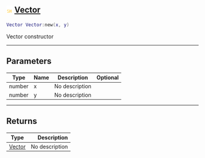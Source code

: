 ## ![shared](.gitbook/assets/shared.png) [Vector](home/Vector)



```lua
Vector Vector:new(x, y)
```

Vector constructor

------
## Parameters

| Type   | Name | Description | Optional |
| ------ | ---- | ----------- | -------: |
| number | x | No description |  |
| number | y | No description |  |

------
## Returns

| Type   | Description |
| ------ | ----------: |
| [Vector](home/Vector) | No description |

